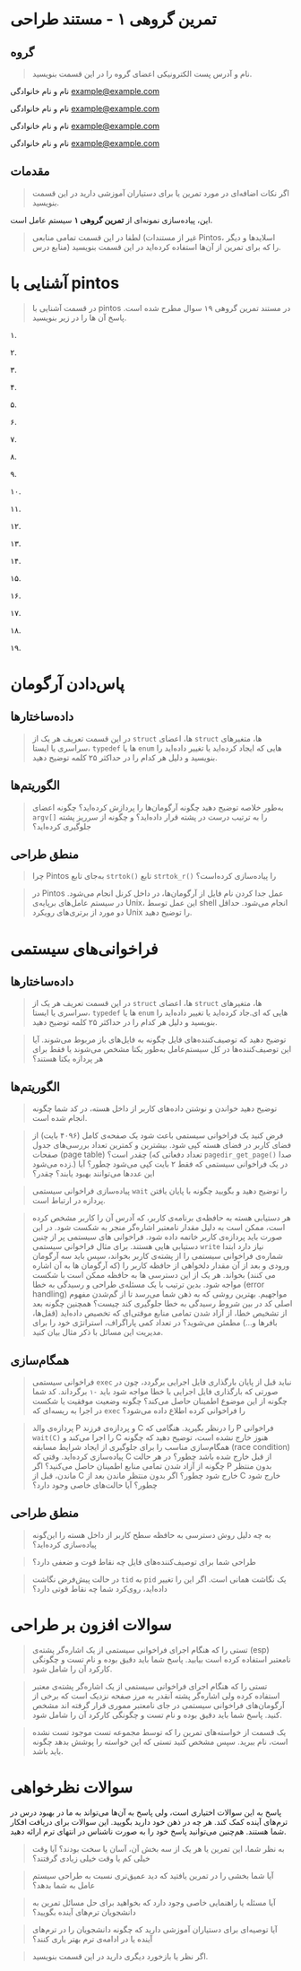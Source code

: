 
تمرین گروهی ۱ - مستند طراحی
======================

گروه
-----
> نام و آدرس پست الکترونیکی اعضای گروه را در این قسمت بنویسید.


نام و نام خانوادگی <example@example.com>

نام و نام خانوادگی <example@example.com> 

نام و نام خانوادگی <example@example.com> 

نام و نام خانوادگی <example@example.com> 

مقدمات
----------
> اگر نکات اضافه‌ای در مورد تمرین یا برای دستیاران آموزشی دارید در این قسمت
> بنویسید.

این، پیاده‌سازی نمونه‌ای از **تمرین گروهی ۱** سیستم عامل است.

> لطفا در این قسمت تمامی منابعی (غیر از مستندات Pintos، اسلاید‌ها و دیگر منابع
> درس) را که برای تمرین از آن‌ها استفاده کرده‌اید در این قسمت بنویسید.

آشنایی با pintos
============
>در قسمت آشنایی با pintos در مستند تمرین گروهی ۱۹ سوال مطرح شده است. پاسخ آن ها را در زیر بنویسید.

۱.

۲.

۳.

۴.

۵.

۶.

۷.

۸.

۹.

۱۰.

۱۱.

۱۲.

۱۳.

۱۴.

۱۵.

۱۶.

۱۷.

۱۸.

۱۹.


پاس‌دادن آرگومان
============

داده‌ساختار‌ها
----------------

> در این قسمت تعریف هر یک از `struct` ها، اعضای `struct` ها، متغیرهای سراسری
> یا ایستا، `typedef` ها یا `enum` هایی که ایجاد کرده‌اید یا تغییر داده‌اید را بنویسید و
> دلیل هر کدام را در حداکثر ۲۵ کلمه توضیح دهید.


الگوریتم‌ها
------------

> به‌طور خلاصه توضیح دهید چگونه آرگومان‌ها را پردازش کرده‌اید؟ چگونه اعضای
> `argv[]` را به ترتیب درست در پشته قرار داده‌اید؟ و چگونه از سرریز پشته
> جلوگیری کرده‌اید؟


منطق طراحی
-----------------

> چرا Pintos به‌جای تابع‌ `strtok()` تابع‌ `strtok_r()` را پیاده‌سازی کرده‌است؟


> در Pintos عمل جدا کردن نام فایل از آرگومان‌ها، در داخل کرنل انجام می‌شود. در
> سیستم عامل‌های برپایه‌ی Unix، این عمل توسط shell انجام می‌شود. حداقل دو
> مورد از برتری‌های رویکرد Unix را توضیح دهید.

فراخوانی‌های سیستمی
================

داده‌ساختار‌ها
----------------

> در این قسمت تعریف هر یک از `struct` ها، اعضای `struct` ها، متغیرهای سراسری
> یا ایستا، `typedef` ها یا `enum` هایی که ای.جاد کرده‌اید یا تغییر داده‌اید را بنویسید و
> دلیل هر کدام را در حداکثر ۲۵ کلمه توضیح دهید.

> توضیح دهید که توصیف‌کننده‌های فایل چگونه به فایل‌های باز مربوط می‌شوند. آیا این 
>توصیف‌کننده‌ها در کل سیستم‌عامل به‌طور یکتا مشخص می‌شوند یا فقط برای هر پردازه 
>یکتا هستند؟


الگوریتم‌ها
------------

> توضیح دهید خواندن و نوشتن داده‌های کاربر از داخل هسته، در کد شما چگونه انجام شده است.

> فرض کنید یک فراخوانی سیستمی باعث شود یک صفحه‌ی کامل (۴۰۹۶ بایت) از فضای
> کاربر در فضای هسته کپی شود. بیشترین و کمترین تعداد بررسی‌‌های جدول صفحات
> (page table) چقدر است؟ (تعداد دفعاتی که `pagedir_get_page()` صدا زده می‌شود.) در‌
> یک فراخوانی سیستمی که فقط ۲ بایت کپی می‌شود چطور؟ آیا این عددها می‌توانند بهبود 
> یابند؟ چقدر؟

> پیاده‌سازی فراخوانی سیستمی `wait` را توضیح دهید و بگویید چگونه با پایان یافتن پردازه 
> در ارتباط است.


> هر دستیابی هسته به حافظه‌ی برنامه‌ی کاربر، که آدرس آن را کاربر مشخص کرده است،
> ممکن است به دلیل مقدار نامعتبر اشاره‌گر منجر به شکست شود. در این صورت 
> باید پردازه‌ی کاربر خاتمه داده شود. فراخوانی های سیستمی پر از چنین دستیابی
> هایی هستند. برای مثال فراخوانی سیستمی `write‍` نیاز دارد ابتدا شماره‌ی فراخوانی
> سیستمی را از پشته‌ی کاربر بخواند، سپس باید سه آرگومان ورودی و بعد از آن
> مقدار دلخواهی از حافظه کاربر را (که آرگومان ها به آن اشاره می کنند) بخواند. هر
> یک از این دسترسی ها به حافظه ممکن است با شکست مواجه شود. بدین ترتیب با
> یک مسئله‌ی طراحی و رسیدگی به خطا (error handling) مواجهیم. بهترین روشی که
> به ذهن شما می‌رسد تا از گم‌شدن مفهوم اصلی کد در بین شروط رسیدگی به خطا
> جلوگیری کند چیست؟ همچنین چگونه بعد از تشخیص خطا، از آزاد شدن تمامی منابع
> موقتی‌ای که تخصیص داده‌اید (قفل‌ها، بافر‌ها و...) مطمئن می‌شوید؟ در تعداد کمی
> پاراگراف، استراتژی خود را برای مدیریت این مسائل با ذکر مثال بیان کنید.

همگام‌سازی
---------------

> فراخوانی سیستمی `exec` نباید قبل از پایان بارگذاری فایل اجرایی برگردد، چون
> در صورتی که بارگذاری فایل اجرایی با خطا مواجه شود باید `-۱` برگرداند. کد شما
> چگونه از این موضوع اطمینان حاصل می‌کند؟ چگونه وضعیت موفقیت یا شکست
> در اجرا به ریسه‌ای که `exec` را فراخوانی کرده اطلاع داده می‌شود؟


> پردازه‌ی والد P و پردازه‌ی فرزند C را درنظر بگیرید. هنگامی که P فراخوانی `wait(C)` را 
>اجرا می‌کند و C  هنوز خارج نشده است، توضیح دهید که چگونه همگام‌سازی مناسب را
> برای جلوگیری از ایجاد شرایط مسابقه (race condition) پیاده‌سازی کرده‌اید. وقتی
> که C از قبل خارج شده باشد چطور؟ در هر حالت چگونه از آزاد شدن تمامی منابع
> اطمینان حاصل می‌کنید؟ اگر P بدون منتظر ماندن، قبل از C خارج شود چطور؟ اگر
> بدون منتظر ماندن بعد از C خارج شود چطور؟ آیا حالت‌های خاصی وجود دارد؟


منطق طراحی
-----------------

> به چه دلیل روش دسترسی به حافظه سطح کاربر از داخل هسته را این‌گونه
> پیاده‌سازی کرده‌اید؟


> طراحی شما برای توصیف‌کننده‌های فایل چه نقاط قوت و ضعفی دارد؟


> در حالت پیش‌فرض نگاشت `tid` به `pid` یک نگاشت همانی است. اگر این را تغییر
> داده‌اید، روی‌کرد شما چه نقاط قوتی دارد؟

سوالات افزون بر طراحی
===========
> تستی را که هنگام اجرای فراخوانی سیستمی از یک اشاره‌گر پشته‌ی
> (esp) نامعتبر استفاده کرده است بیابید. پاسخ شما باید دقیق بوده و نام تست و
> چگونگی کارکرد آن را شامل شود.


> تستی را که هنگام اجرای فراخوانی سیستمی از یک اشاره‌گر پشته‌ی معتبر استفاده
> کرده ولی اشاره‌گر پشته آنقدر به مرز صفحه نزدیک است که برخی از آرگومان‌های
> فراخوانی سیستمی در جای نامعتبر مموری قرار گرفته اند مشخص کنید. پاسخ شما
> باید دقیق بوده و نام تست و چگونگی کارکرد آن را شامل شود.


> یک قسمت از خواسته‌های تمرین را که توسط مجموعه تست موجود تست نشده
> است، نام ببرید. سپس مشخص کنید تستی که این خواسته را پوشش بدهد چگونه
> باید باشد.


سوالات نظرخواهی
==============

پاسخ به این سوالات اختیاری است، ولی پاسخ به آن‌ها می‌تواند به ما در بهبود درس در ترم‌های آینده کمک کند. هر چه در ذهن خود دارید بگویید. این سوالات برای دریافت افکار شما هستند. هم‌چنین می‌توانید پاسخ خود را به صورت ناشناس در انتهای ترم ارائه دهید.

> به نظر شما، این تمرین یا هر یک از سه بخش آن، آسان یا سخت بودند؟ آیا وقت
> خیلی کم یا وقت خیلی زیادی گرفتند؟

> آیا شما بخشی را در تمرین یافتید که دید عمیق‌تری نسبت به طراحی سیستم عامل
> به شما بدهد؟

> آیا مسئله یا راهنمایی خاصی وجود دارد که بخواهید برای حل مسائل تمرین به دانشجویان ترم‌های آینده بگویید؟

> آیا توصیه‌ای برای دستیاران آموزشی دارید که چگونه دانشجویان را در ترم‌های آینده یا در ادامه‌ی ترم بهتر یاری کنند؟

> اگر نظر یا بازخورد دیگری دارید در این قسمت بنویسید.

